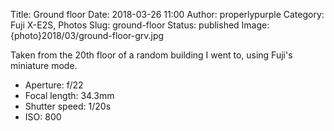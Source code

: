 Title: Ground floor
Date: 2018-03-26 11:00
Author: properlypurple
Category: Fuji X-E2S, Photos
Slug: ground-floor
Status: published
Image: {photo}2018/03/ground-floor-grv.jpg

Taken from the 20th floor of a random building I went to, using Fuji's miniature mode.


-   Aperture: f/22
-   Focal length: 34.3mm
-   Shutter speed: 1/20s
-   ISO: 800
